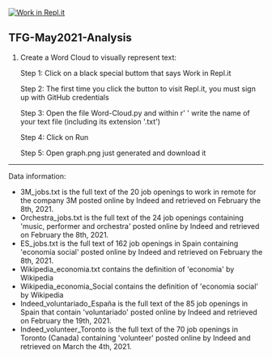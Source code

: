 [![Work in Repl.it](https://classroom.github.com/assets/work-in-replit-14baed9a392b3a25080506f3b7b6d57f295ec2978f6f33ec97e36a161684cbe9.svg)](https://classroom.github.com/online_ide?assignment_repo_id=4272862&assignment_repo_type=AssignmentRepo)
## TFG-May2021-Analysis
1. Create a Word Cloud to visually represent text: 

   Step 1: Click on a black special buttom that says Work in Repl.it

   Step 2: The first time you click the button to visit Repl.it, you must sign up with GitHub credentials

   Step 3: Open the file Word-Cloud.py and within r' ' write the name of your text file (including its extension '.txt')

   Step 4: Click on Run

   Step 5: Open graph.png just generated and download it


***
Data information:
* 3M_jobs.txt is the full text of the 20 job openings to work in remote for the company 3M posted online by Indeed and retrieved on February the 8th, 2021.
* Orchestra_jobs.txt is the full text of the 24 job openings containing 'music, performer and orchestra' posted online by Indeed and retrieved on February the 8th, 2021.
* ES_jobs.txt is the full text of 162 job openings in Spain containing 'economia social' posted online by Indeed and retrieved on February the 8th, 2021.
* Wikipedia_economia.txt contains the definition of 'economia' by Wikipedia
* Wikipedia_economia_Social contains the definition of 'economia social' by Wikipedia
* Indeed_voluntariado_España is the full text of the 85 job openings in Spain that contain 'voluntariado' posted online by Indeed and retrieved on February the 19th, 2021.
* Indeed_volunteer_Toronto is the full text of the 70 job openings in Toronto (Canada) containing 'volunteer' posted online by Indeed and retrieved on March the 4th, 2021.
